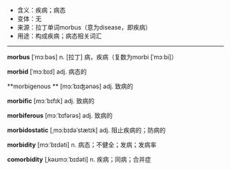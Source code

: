 - <span class="definition">含义：疾病；病态</span>
- <span class="definition">变体：无</span>
- <span class="definition">来源：拉丁单词morbus（意为disease，即疾病）</span>
- <span class="definition">用途：构成疾病；病态相关词汇</span>


---


<span class="vocabulary">**morbus**</span> [ˈmɔːbəs] n. [拉丁] 病，疾病（复数为morbi [ˈmɔːbi]）

<span class="vocabulary">**morbid**</span> [ˈmɔːbɪd] adj. 病态的

<span class="vocabulary">**morbigenous **</span> [mɔ:ˈbɪʤənəs] adj. 致病的

<span class="vocabulary">**morbific**</span> [mɔːˈbɪfɪk] adj. 致病的 

<span class="vocabulary">**morbiferous**</span> [mɔːˈbɪfərəs] adj. 致病的

<span class="vocabulary">**morbidostatic**</span> [ˌmɔ:bɪdəˈstætɪk] adj. 阻止疾病的；防病的

<span class="vocabulary">**morbidity**</span> [mɔːˈbɪdəti] n. 病态；不健全；发病；发病率

<span class="vocabulary">**comorbidity**</span> [ˌkəʊmɔːˈbɪdəti] n. 疾病；同病；合并症
